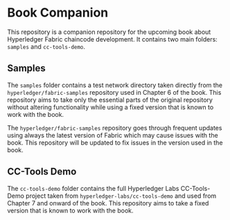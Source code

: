 # Book Companion
This repository is a companion repository for the upcoming book about Hyperledger Fabric chaincode development. It contains two main folders: `samples` and `cc-tools-demo`. 

## Samples

The `samples` folder contains a test network directory taken directly from the `hyperledger/fabric-samples` repository used in Chapter 6 of the book. This repository aims to take only the essential parts of the original repository without altering functionality while using a fixed version that is known to work with the book.

The `hyperledger/fabric-samples` repository goes through frequent updates using always the latest version of Fabric which may cause issues with the book. This repository will be updated to fix issues in the version used in the book.

## CC-Tools Demo

The `cc-tools-demo` folder contains the full Hyperledger Labs CC-Tools-Demo project taken from `hyperledger-labs/cc-tools-demo` and used from Chapter 7 and onward of the book. This repository aims to take a fixed version that is known to work with the book.

